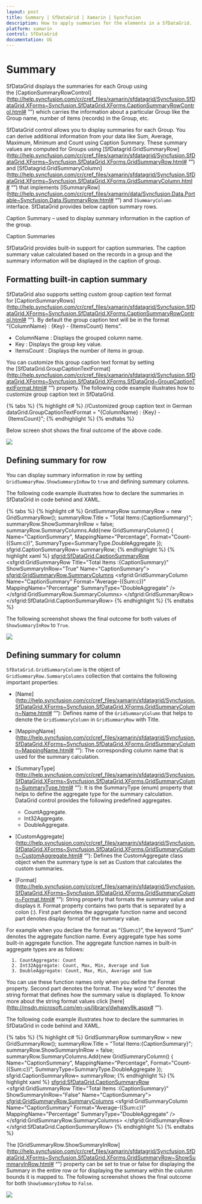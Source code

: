 ```yaml
---
layout: post
title: Summary | SfDataGrid | Xamarin | Syncfusion
description: How to apply summaries for the elements in a SfDataGrid.
platform: xamarin
control: SfDataGrid
documentation: UG
---
```


# Summary

SfDataGrid displays the summaries for each Group using the [CaptionSummaryRowControl](http://help.syncfusion.com/cr/cref_files/xamarin/sfdatagrid/Syncfusion.SfDataGrid.XForms~Syncfusion.SfDataGrid.XForms.CaptionSummaryRowControl.html#  “”) which carries the information about a particular Group like the Group name, number of items (records) in the Group, etc.

SfDataGrid control allows you to display summaries for each Group. You can derive additional information from your data like Sum, Average, Maximum, Minimum and Count using Caption Summary. These summary values are computed for Groups using [SfDatagrid.GridSummaryRow](http://help.syncfusion.com/cr/cref_files/xamarin/sfdatagrid/Syncfusion.SfDataGrid.XForms~Syncfusion.SfDataGrid.XForms.GridSummaryRow.html#  “”) and [SfDatagrid.GridSummaryColumn](http://help.syncfusion.com/cr/cref_files/xamarin/sfdatagrid/Syncfusion.SfDataGrid.XForms~Syncfusion.SfDataGrid.XForms.GridSummaryColumn.html#  “”) that implements [ISummaryRow](http://help.syncfusion.com/cr/cref_files/xamarin/data/Syncfusion.Data.Portable~Syncfusion.Data.ISummaryRow.html#  “”) and `ISummaryColumn` interface.
SfDataGrid provides below caption summary rows.

Caption Summary – used to display summary information in the caption of the group.

Caption Summaries

SfDataGrid provides built-in support for caption summaries. The caption summary value calculated based on the records in a group and the summary information will be displayed in the caption of group.

## Formatting built-in caption summary

SfDataGrid also supports setting custom group caption text format for [CaptionSummaryRows](http://help.syncfusion.com/cr/cref_files/xamarin/sfdatagrid/Syncfusion.SfDataGrid.XForms~Syncfusion.SfDataGrid.XForms.CaptionSummaryRowControl.html#  “”). By default the group caption text will be in the format “{ColumnName} : {Key} - {ItemsCount} Items”.

* ColumnName : Displays the grouped column name.
* Key : Displays the group key value.
* ItemsCount : Displays the number of items in group.

You can customize this group caption text format by setting the [SfDataGrid.GroupCaptionTextFormat](http://help.syncfusion.com/cr/cref_files/xamarin/sfdatagrid/Syncfusion.SfDataGrid.XForms~Syncfusion.SfDataGrid.XForms.SfDataGrid~GroupCaptionTextFormat.html#  “”) property. The following code example illustrates how to customize group caption text in SfDataGrid.

{% tabs %}
{% highlight c# %}
//Customized group caption text in German 
dataGrid.GroupCaptionTextFormat = "{ColumnName} : {Key} - {ItemsCount}";
{% endhighlight %}
{% endtabs %}

Below screen shot shows the final outcome of the above code.

![](SfDataGrid_images/CaptionSummary.png)

## Defining summary for row

You can display summary information in row by setting `GridSummaryRow.ShowSummaryInRow` to `true` and defining summary columns. 

The following code example illustrates how to declare the summaries in SfDataGrid in code behind and XAML.

{% tabs %}
{% highlight c# %}
GridSummaryRow summaryRow = new GridSummaryRow();
summaryRow.Title = "Total Items:{CaptionSummary}";
summaryRow.ShowSummaryInRow = false;
summaryRow.SummaryColumns.Add{new GridSummaryColumn()
{
    Name="CaptionSummary",
    MappingName="Percentage",
    Format="Count-({Sum:c})",
    SummaryType=SummaryType.DoubleAggregate
});
sfgrid.CaptionSummaryRow= summaryRow;
{% endhighlight %}
{% highlight xaml %}
<sfgrid:SfDataGrid.CaptionSummaryRow>
   <sfgrid:GridSummaryRow Title="Total Items :{CaptionSummary}" 
                          ShowSummaryInRow="True" 
                          Name="CaptionSummary">
      <sfgrid:GridSummaryRow.SummaryColumns>
         <sfgrid:GridSummaryColumn Name="CaptionSummary"
                                   Format="Average-({Sum:c})"
                                   MappingName="Percentage"
                                   SummaryType="DoubleAggregate" />
      </sfgrid:GridSummaryRow.SummaryColumns>
   </sfgrid:GridSummaryRow>
</sfgrid:SfDataGrid.CaptionSummaryRow>
{% endhighlight %}
{% endtabs %}

The following screenshot shows the final outcome for both values of `ShowSummaryInRow` to `True`.

![](SfDataGrid_images/CaptureRow1.png)


## Defining summary for column

`SfDataGrid.GridSummaryColumn` is the object of `GridSummaryRow.SummaryColumns` collection that contains the following important properties:

* [Name](http://help.syncfusion.com/cr/cref_files/xamarin/sfdatagrid/Syncfusion.SfDataGrid.XForms~Syncfusion.SfDataGrid.XForms.GridSummaryColumn~Name.html#  “”): Defines name of the `GridSummaryColumn` that helps to denote the `GridSummaryColumn` in `GridSummaryRow` with Title.
* [MappingName](http://help.syncfusion.com/cr/cref_files/xamarin/sfdatagrid/Syncfusion.SfDataGrid.XForms~Syncfusion.SfDataGrid.XForms.GridSummaryColumn~MappingName.html#  “”): The corresponding column name that is used for the summary calculation.
* [SummaryType](http://help.syncfusion.com/cr/cref_files/xamarin/sfdatagrid/Syncfusion.SfDataGrid.XForms~Syncfusion.SfDataGrid.XForms.GridSummaryColumn~SummaryType.html#  “”): It is the SummaryType (enum) property that helps to define the aggregate type for the summary calculation. DataGrid control provides the following predefined aggregates.

  * CountAggregate.
  * Int32Aggregate.
  * DoubleAggregate.

* [CustomAggregate](http://help.syncfusion.com/cr/cref_files/xamarin/sfdatagrid/Syncfusion.SfDataGrid.XForms~Syncfusion.SfDataGrid.XForms.GridSummaryColumn~CustomAggregate.html#  “”): Defines the CustomAggregate class object when the summary type is set as Custom that calculates the custom summaries.
* [Format](http://help.syncfusion.com/cr/cref_files/xamarin/sfdatagrid/Syncfusion.SfDataGrid.XForms~Syncfusion.SfDataGrid.XForms.GridSummaryColumn~Format.html#  “”): String property that formats the summary value and displays it. Format property contains two parts that is separated by a colon (:). First part denotes the aggregate function name and second part denotes display format of the summary value.

For example when you declare the format as “{Sum:c}”, the keyword “Sum” denotes the aggregate function name. Every aggregate type has some built-in aggregate function. The aggregate function names in built-in aggregate types are as follows:

      1. CountAggregate: Count
      2. Int32Aggregate: Count, Max, Min, Average and Sum
      3. DoubleAggregate: Count, Max, Min, Average and Sum

You can use these function names only when you define the Format property.
Second part denotes the format. The key word “c” denotes the string format that defines how the summary value is displayed.
To know more about the string format values click [here](http://msdn.microsoft.com/en-us/library/dwhawy9k.aspx#  “”).

The following code example illustrates how to declare the summaries in SfDataGrid in code behind and XAML.

{% tabs %}
{% highlight c# %}
GridSummaryRow summaryRow = new GridSummaryRow();
summaryRow.Title = "Total Items:{CaptionSummary}";
summaryRow.ShowSummaryInRow = false;
summaryRow.SummaryColumns.Add{new GridSummaryColumn()
{
    Name="CaptionSummary",
    MappingName="Percentage",
    Format="Count-({Sum:c})",
    SummaryType=SummaryType.DoubleAggregate
});
sfgrid.CaptionSummaryRow= summaryRow;
{% endhighlight %}
{% highlight xaml %}
<sfgrid:SfDataGrid.CaptionSummaryRow>
   <sfgrid:GridSummaryRow Title="Total Items :{CaptionSummary}" 
                          ShowSummaryInRow="False" 
                          Name="CaptionSummary">
      <sfgrid:GridSummaryRow.SummaryColumns>
         <sfgrid:GridSummaryColumn Name="CaptionSummary"
                                   Format="Average-({Sum:c})"
                                   MappingName="Percentage"
                                   SummaryType="DoubleAggregate" />
      </sfgrid:GridSummaryRow.SummaryColumns>
   </sfgrid:GridSummaryRow>
</sfgrid:SfDataGrid.CaptionSummaryRow>
{% endhighlight %}
{% endtabs %}

The [GridSummaryRow.ShowSummaryInRow](http://help.syncfusion.com/cr/cref_files/xamarin/sfdatagrid/Syncfusion.SfDataGrid.XForms~Syncfusion.SfDataGrid.XForms.GridSummaryRow~ShowSummaryInRow.html#  “”) property can be set to true or false for displaying the Summary in the entire row or for displaying the summary within the column bounds it is mapped to. The following screenshot shows the final outcome for both `ShowSummaryInRow` to `False`.

![](SfDataGrid_images/CaptureColumn.png)


